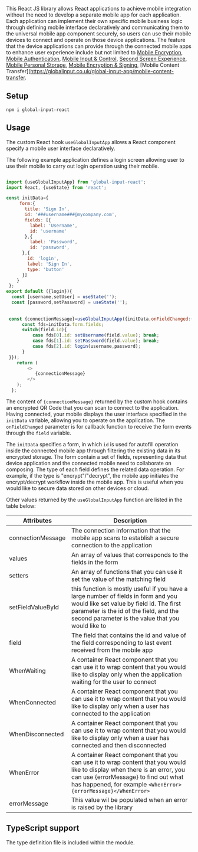 This React JS library allows React applications to achieve mobile integration without the need to develop a separate mobile app for each application. Each application can implement their own specific mobile business logic through defining mobile interface declaratively and communicating them to the universal mobile app component securely, so users can use their mobile devices to connect and operate on those device applications. The feature that the device applications can provide through the connected mobile apps to enhance user experience include but not limited to
[Mobile Encryption](https://globalinput.co.uk/global-input-app/mobile-content-encryption), 
[Mobile Authentication](https://globalinput.co.uk/global-input-app/mobile-authentication), 
[Mobile Input & Control](https://globalinput.co.uk/global-input-app/mobile-input-control), 
[Second Screen Experience](https://globalinput.co.uk/global-input-app/second-screen-experience), 
 [Mobile Personal Storage](https://globalinput.co.uk/global-input-app/mobile-personal-storage), 
 [Mobile Encryption & Signing](https://globalinput.co.uk/global-input-app/mobile-content-encryption), 
[Mobile Content Transfer](https://globalinput.co.uk/global-input-app/mobile-content-transfer.  


## Setup

```shell
npm i global-input-react
```

## Usage

The custom React hook ```useGlobalInputApp``` allows a React component specify a mobile user interface declaratively.

The following example application defines a login screen allowing user to use their mobile to carry out login operation using their mobile.

```JavaScript

import {useGlobalInputApp} from 'global-input-react';
import React, {useState} from 'react';

const initData={                              
     form:{
       title: 'Sign In',
       id: '###username###@mycompany.com',  
       fields: [{         
         label: 'Username',
         id: 'username'         
       },{
         label: 'Password',
         id: 'password',                  
      },{
        id: 'login',
        label: 'Sign In',
        type: 'button'        
      }]
    }  
 };
export default ({login}){  
  const [username,setUser] = useState('');
  const [password,setPassword] = useState('');
  
 
 const {connectionMessage}=useGlobalInputApp({initData,onFieldChanged:({field})=>{
      const fds=initData.form.fields;
      switch(field.id){
          case fds[0].id: setUsername(field.value); break;
          case fds[1].id: setPassword(field.value); break;
          case fds[2].id: login(username,password);
      }
 }});    
    return (
        <>
           {connectionMessage}                    
        </>
    );
  };
```
The content of  ```{connectionMessage}```  returned by the custom hook contains an encrypted QR Code that you can scan to connect to the application. Having connected, your mobile displays the user interface specified in the ```initData``` variable, allowing you to operate on the application. The ```onFieldChanged``` parameter is for callback function to receive the form events through the ```field``` variable.  

The ```initData``` specifies a form, in which  ```id``` is used for autofill operation inside the connected mobile app through filtering the existing data in its encrypted storage. The form contain a set of fields, representing data that device application and the connected mobile need to collaborate on composing. The type of each field defines the related data operation. For example, if the type is "encrypt"/"decrypt", the mobile app initiates the encrypt/decrypt workflow inside the mobile app. This is useful when you would like to secure data stored on other devices or cloud.



Other values returned by  the ```useGlobalInputApp``` function are listed in the table below:

| Attributes | Description |
| ------ | ------ |
| connectionMessage | The connection information that the mobile app scans to establish a secure connection to the application |
| values | An array of values that corresponds to the fields in the form |
|setters | An array of functions that you can use it set the value of the matching field |
|setFieldValueById | this function is mostly useful if you have a large number of fields in form and you would like set value by field id. The first parameter is the id of the field, and the second parameter is the value that you would like to |
|field |  The field that contains the id and value of the field corresponding to last event received from the mobile app |
| WhenWaiting | A container React component that you can use it to wrap content that you would like to display only when the application waiting for the user to connect |
| WhenConnected |  A container React component that you can use it to wrap content that you would like to display only when a user has connected to the application  |
| WhenDisconnected | A container React component that you can use it to wrap content that you would like to display only when a user has connected and then disconnected |
| WhenError | A container React component that you can use it to wrap content that you would like to display when there is an error, you can use {errorMessage} to find out what has happened, for example ```<WhenError>{errorMessage}</WhenError>``` |
| errorMessage | This value wil be populated when an error is raised by the library |

## TypeScript support

The type definition file is included within the module.
